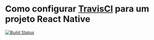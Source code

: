 # Como configurar [TravisCI](https://travis-ci.org/) para um projeto React Native
[![Build Status](https://travis-ci.org/eduardomoroni/react-native-travis-ci.svg?branch=master)](https://travis-ci.org/eduardomoroni/react-native-travis-ci)
